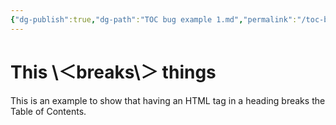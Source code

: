 ```yaml
---
{"dg-publish":true,"dg-path":"TOC bug example 1.md","permalink":"/toc-bug-example-1/"}
---
```



# This \＜breaks\＞ things

This is an example to show that having an HTML tag in a heading breaks the Table of Contents.
